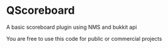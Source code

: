 # QScoreboard
A basic scoreboard plugin using NMS and bukkit api

You are free to use this code for public or commercial projects
